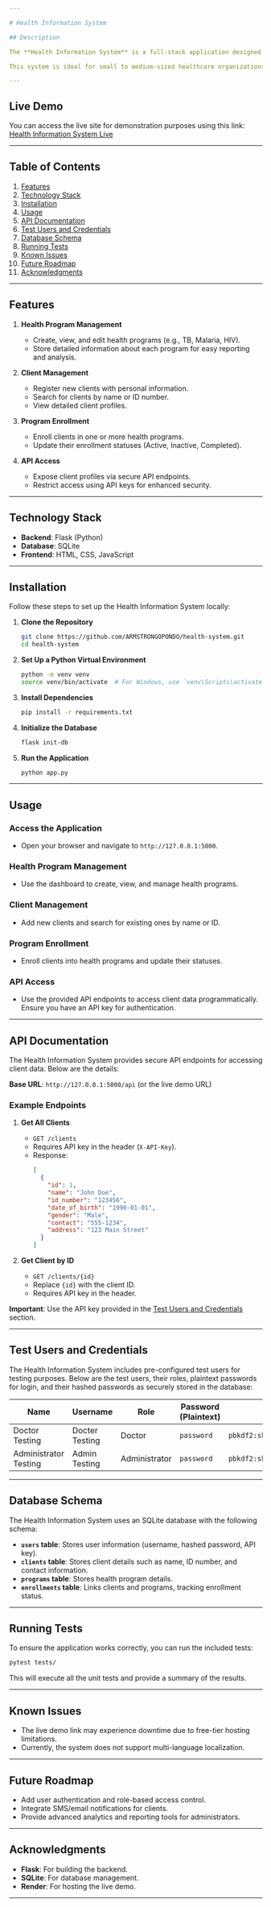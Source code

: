 ```yaml
---

# Health Information System

## Description

The **Health Information System** is a full-stack application designed to efficiently manage clients, health programs, and enrollments. It streamlines administrative health processes for doctors and health organizations. The system includes robust features for program management, client management, and program enrollment, along with secure API access for external integrations.

This system is ideal for small to medium-sized healthcare organizations looking to digitize their operations without the complexity or cost of large-scale enterprise solutions. It emphasizes security, ease of use, and scalability, making it a robust starting point for managing health program data effectively.

---
```


## Live Demo

You can access the live site for demonstration purposes using this link:  
[Health Information System Live](https://health-system-1-x9p6.onrender.com)

---

## Table of Contents

1. [Features](#features)
2. [Technology Stack](#technology-stack)
3. [Installation](#installation)
4. [Usage](#usage)
5. [API Documentation](#api-documentation)
6. [Test Users and Credentials](#test-users-and-credentials)
7. [Database Schema](#database-schema)
8. [Running Tests](#running-tests)
9. [Known Issues](#known-issues)
10. [Future Roadmap](#future-roadmap)
11. [Acknowledgments](#acknowledgments)

---

## Features

1. **Health Program Management**
   - Create, view, and edit health programs (e.g., TB, Malaria, HIV).
   - Store detailed information about each program for easy reporting and analysis.

2. **Client Management**
   - Register new clients with personal information.
   - Search for clients by name or ID number.
   - View detailed client profiles.

3. **Program Enrollment**
   - Enroll clients in one or more health programs.
   - Update their enrollment statuses (Active, Inactive, Completed).

4. **API Access**
   - Expose client profiles via secure API endpoints.
   - Restrict access using API keys for enhanced security.

---

## Technology Stack

- **Backend**: Flask (Python)
- **Database**: SQLite
- **Frontend**: HTML, CSS, JavaScript

---

## Installation

Follow these steps to set up the Health Information System locally:

1. **Clone the Repository**
   ```bash
   git clone https://github.com/ARMSTRONGOPONDO/health-system.git
   cd health-system
   ```

2. **Set Up a Python Virtual Environment**
   ```bash
   python -m venv venv
   source venv/bin/activate  # For Windows, use `venv\Scripts\activate`
   ```

3. **Install Dependencies**
   ```bash
   pip install -r requirements.txt
   ```

4. **Initialize the Database**
   ```bash
   flask init-db
   ```

5. **Run the Application**
   ```bash
   python app.py
   ```

---

## Usage

### Access the Application
- Open your browser and navigate to `http://127.0.0.1:5000`.

### Health Program Management
- Use the dashboard to create, view, and manage health programs.

### Client Management
- Add new clients and search for existing ones by name or ID.

### Program Enrollment
- Enroll clients into health programs and update their statuses.

### API Access
- Use the provided API endpoints to access client data programmatically. Ensure you have an API key for authentication.

---

## API Documentation

The Health Information System provides secure API endpoints for accessing client data. Below are the details:

**Base URL**: `http://127.0.0.1:5000/api` (or the live demo URL)

### Example Endpoints

1. **Get All Clients**
   - `GET /clients`
   - Requires API key in the header (`X-API-Key`).
   - Response:
     ```json
     [
       {
         "id": 1,
         "name": "John Doe",
         "id_number": "123456",
         "date_of_birth": "1990-01-01",
         "gender": "Male",
         "contact": "555-1234",
         "address": "123 Main Street"
       }
     ]
     ```

2. **Get Client by ID**
   - `GET /clients/{id}`
   - Replace `{id}` with the client ID.
   - Requires API key in the header.

**Important**: Use the API key provided in the [Test Users and Credentials](#test-users-and-credentials) section.

---

## Test Users and Credentials

The Health Information System includes pre-configured test users for testing purposes. Below are the test users, their roles, plaintext passwords for login, and their hashed passwords as securely stored in the database:

| **Name**             | **Username**       | **Role**          | **Password (Plaintext)** | **Password (Hashed)**                                                                                               | **API Key**       |
|-----------------------|--------------------|-------------------|---------------------------|---------------------------------------------------------------------------------------------------------------------|-------------------|
| Doctor Testing        | Docter Testing    | Doctor            | `password`               | `pbkdf2:sha256$600000$k9j4JWcK9Z6xEh9G$5e2f9c2f0f921b7fbe2bae38bff45a7a1e2a9bde88b4a8a685f27f7d6f8bcd76`             | doctor_api_key    |
| Administrator Testing | Admin Testing     | Administrator      | `password`               | `pbkdf2:sha256$600000$k9j4JWcK9Z6xEh9G$5e2f9c2f0f921b7fbe2bae38bff45a7a1e2a9bde88b4a8a685f27f7d6f8bcd76`             | admin_api_key     |

---

## Database Schema

The Health Information System uses an SQLite database with the following schema:

- **`users` table**: Stores user information (username, hashed password, API key).
- **`clients` table**: Stores client details such as name, ID number, and contact information.
- **`programs` table**: Stores health program details.
- **`enrollments` table**: Links clients and programs, tracking enrollment status.

---

## Running Tests

To ensure the application works correctly, you can run the included tests:

```bash
pytest tests/
```

This will execute all the unit tests and provide a summary of the results.

---

## Known Issues

- The live demo link may experience downtime due to free-tier hosting limitations.
- Currently, the system does not support multi-language localization.

---

## Future Roadmap

- Add user authentication and role-based access control.
- Integrate SMS/email notifications for clients.
- Provide advanced analytics and reporting tools for administrators.

---

## Acknowledgments

- **Flask**: For building the backend.
- **SQLite**: For database management.
- **Render**: For hosting the live demo.


---
